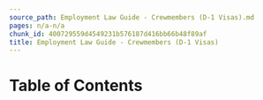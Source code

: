 ```yaml
---
source_path: Employment Law Guide - Crewmembers (D-1 Visas).md
pages: n/a-n/a
chunk_id: 400729559d4549231b576187d416bb66b48f89af
title: Employment Law Guide - Crewmembers (D-1 Visas)
---
```

# Table of Contents
